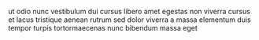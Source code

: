 ut odio nunc vestibulum dui cursus libero amet egestas non viverra cursus et
lacus tristique aenean rutrum sed dolor viverra a massa elementum duis tempor
turpis tortormaecenas nunc bibendum massa eget